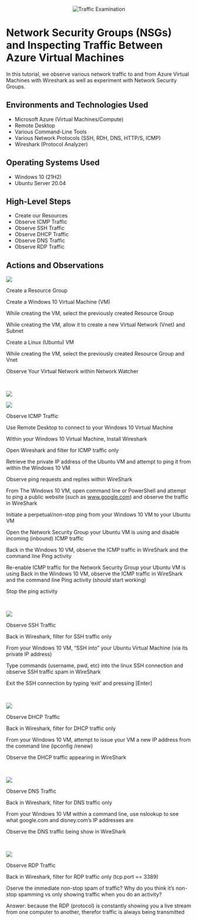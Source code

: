 <p align="center">
<img src="https://i.imgur.com/Ua7udoS.png" alt="Traffic Examination"/>
</p>

<h1>Network Security Groups (NSGs) and Inspecting Traffic Between Azure Virtual Machines</h1>
In this tutorial, we observe various network traffic to and from Azure Virtual Machines with Wireshark as well as experiment with Network Security Groups. <br />

<h2>Environments and Technologies Used</h2>

- Microsoft Azure (Virtual Machines/Compute)
- Remote Desktop
- Various Command-Line Tools
- Various Network Protocols (SSH, RDH, DNS, HTTP/S, ICMP)
- Wireshark (Protocol Analyzer)

<h2>Operating Systems Used </h2>

- Windows 10 (21H2)
- Ubuntu Server 20.04

<h2>High-Level Steps</h2>

- Create our Resources
- Observe ICMP Traffic
- Observe SSH Traffic
- Observe DHCP Traffic
- Observe DNS Traffic
- Observe RDP Traffic

<h2>Actions and Observations</h2>

<p>
<img src="https://i.imgur.com/DAbrHub.png"/>
</p>
<p>
Create a Resource Group

  Create a Windows 10 Virtual Machine (VM)

  While creating the VM, select the previously created Resource Group

  While creating the VM, allow it to create a new Virtual Network (Vnet) and Subnet

  Create a Linux (Ubuntu) VM

  While creating the VM, select the previously created Resource Group and Vnet

  Observe Your Virtual Network within Network Watcher
</p>
<br />

<p>
<img src="https://i.imgur.com/41AvWTL.png"/>
</p>
<p>
  <p>
<img src="https://i.imgur.com/dRCCOOp.png"/>
</p>
<p>
Observe ICMP Traffic
  
  Use Remote Desktop to connect to your Windows 10 Virtual Machine
  
  Within your Windows 10 Virtual Machine, Install Wireshark
  
  Open Wireshark and filter for ICMP traffic only
  
  Retrieve the private IP address of the Ubuntu VM and attempt to ping it from within the Windows 10 VM
  
  Observe ping requests and replies within WireShark
  
  From The Windows 10 VM, open command line or PowerShell and attempt to ping a public website (such as www.google.com) and observe the traffic in WireShark
  
  Initiate a perpetual/non-stop ping from your Windows 10 VM to your Ubuntu VM
  
  Open the Network Security Group your Ubuntu VM is using and disable incoming (inbound) ICMP traffic
  
  Back in the Windows 10 VM, observe the ICMP traffic in WireShark and the command line Ping activity
  
  Re-enable ICMP traffic for the Network Security Group your Ubuntu VM is using
  Back in the Windows 10 VM, observe the ICMP traffic in WireShark and the command line Ping activity (should start working)
  
  Stop the ping activity
</p>
<br />

<p>
<img src="https://i.imgur.com/sDuLR2j.png"/>
</p>
<p>
Observe SSH Traffic
  
  Back in Wireshark, filter for SSH traffic only
  
  From your Windows 10 VM, “SSH into” your Ubuntu Virtual Machine (via its private IP address)
  
  Type commands (username, pwd, etc) into the linux SSH connection and observe SSH traffic spam in WireShark
  
  Exit the SSH connection by typing ‘exit’ and pressing [Enter]
</p>
<br />

<p>
<img src="https://i.imgur.com/EFhtNRl.png"/>
</p>
<p>
Observe DHCP Traffic
  
  Back in Wireshark, filter for DHCP traffic only
  
  From your Windows 10 VM, attempt to issue your VM a new IP address from the command line (ipconfig /renew)
  
  Observe the DHCP traffic appearing in WireShark
</p>
<br />

<p>
<img src="https://i.imgur.com/4hlUXXo.png"/>
</p>
<p>
Observe DNS Traffic
  
  Back in Wireshark, filter for DNS traffic only

  From your Windows 10 VM within a command line, use nslookup to see what google.com and disney.com’s IP addresses are

  Observe the DNS traffic being show in WireShark
</p>
<br />

<p>
<img src="https://i.imgur.com/qQprChd.png"/>
</p>
<p>
Observe RDP Traffic
  
  Back in Wireshark, filter for RDP traffic only (tcp.port == 3389)
  
  Oserve the immediate non-stop spam of traffic? Why do you think it’s non-stop spamming vs only showing traffic when you do an activity?
  
  Answer: because the RDP (protocol) is constantly showing you a live stream from one computer to another, therefor traffic is always being transmitted
</p>
<br />
